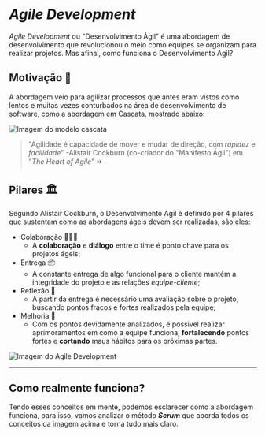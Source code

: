 # _Agile Development_

_Agile Development_ ou "Desenvolvimento Ágil" é uma abordagem de desenvolvimento que revolucionou o meio como equipes se organizam para realizar projetos. Mas afinal, como funciona o Desenvolvimento Agil? 

## Motivação 🤔
A abordagem veio para agilizar processos que antes eram vistos como lentos e muitas vezes conturbados na área de desenvolvimento de software, como a abordagem em Cascata, mostrado abaixo:

![Imagem do modelo cascata](https://casadaconsultoria.com.br/wp-content/uploads/2016/09/etapas-modelo-cascata.png)

> "Agilidade é capacidade de mover e mudar de direção, com *rapidez* e *facilidade*"
> -Alistair Cockburn (co-criador do "Manifesto Ágil") em "_The Heart of Agile_" ⏩

## Pilares 🏛️
Segundo Alistair Cockburn, o Desenvolvimento Agil é definido por 4 pilares que sustentam como as abordagens ágeis devem ser realizadas, são eles:

- Colaboração 🧑‍🤝‍🧑
  - A **colaboração** e **diálogo** entre o time é ponto chave para os projetos ágeis;
- Entrega 📦
  - A constante entrega de algo funcional para o cliente mantém a integridade do projeto e as relações *equipe-cliente*;
- Reflexão 🤔
  - A partir da entrega é necessário uma avaliação sobre o projeto, buscando pontos fracos e fortes realizados pela equipe;
- Melhoria 🔼
  - Com os pontos devidamente analizados, é possivel realizar aprimoramentos em como a equipe funciona, **fortalecendo** pontos fortes e **cortando** maus hábitos para os próximas partes.

![Imagem do Agile Development](https://miro.medium.com/v2/resize:fit:1400/0*Egqn3nh3R0MWxyan)

___

## Como realmente funciona?

Tendo esses conceitos em mente, podemos esclarecer como a abordagem funciona, para isso, vamos analizar o método _**Scrum**_ que aborda todos os conceitos da imagem acima e torna tudo mais claro.